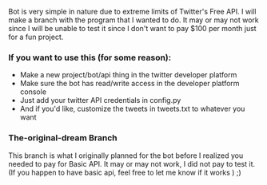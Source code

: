 Bot is very simple in nature due to extreme limits of Twitter's Free API.
I will make a branch with the program that I wanted to do. It may or may not work since I will be unable to test it since I don't want to pay $100 per month just for a fun project.
### If you want to use this (for some reason):
- Make a new project/bot/api thing in the twitter developer platform
- Make sure the bot has read/write access in the developer platform console
- Just add your twitter API credentials in config.py
- And if you'd like, customize the tweets in tweets.txt to whatever you want

### The-original-dream Branch
This branch is what I originally planned for the bot before I realized you needed to pay for Basic API. 
It may or may not work, I did not pay to test it. (If you happen to have basic api, feel free to let me know if it works ) ;)

